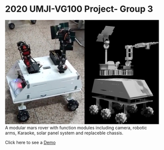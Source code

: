 # 2020 UMJI-VG100 Project- Group 3
![Reality/Render](Render/demo.JPEG)
A modular mars rover with function modules including camera, robotic arms, Karaoke, solar panel system and replaceble chassis.

Click here to see a [Demo](https://www.bilibili.com/video/BV1tA411Y7L9)
